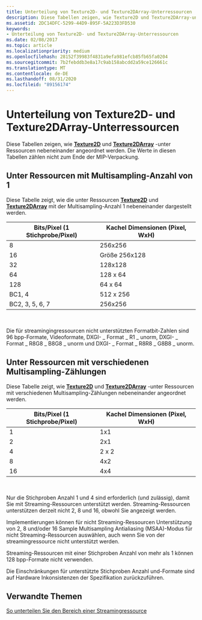 ```yaml
---
title: Unterteilung von Texture2D- und Texture2DArray-Unterressourcen
description: Diese Tabellen zeigen, wie Texture2D und Texture2DArray-unter Ressourcen nebeneinander angeordnet werden.
ms.assetid: 2DC14DFC-5299-44D9-895F-5A223D3FD530
keywords:
- Unterteilung von Texture2D- und Texture2DArray-Unterressourcen
ms.date: 02/08/2017
ms.topic: article
ms.localizationpriority: medium
ms.openlocfilehash: 28152f39983f4831a9efa981efcb85fb65fa0204
ms.sourcegitcommit: 7b2febddb3e8a17c9ab158abcdd2a59ce126661c
ms.translationtype: MT
ms.contentlocale: de-DE
ms.lasthandoff: 08/31/2020
ms.locfileid: "89156174"
---
```

# <a name="texture2d-and-texture2darray-subresource-tiling"></a>Unterteilung von Texture2D- und Texture2DArray-Unterressourcen


Diese Tabellen zeigen, wie [**Texture2D**](/windows/desktop/direct3dhlsl/sm5-object-texture2d) und [**Texture2DArray**](/windows/desktop/direct3dhlsl/sm5-object-texture2darray) -unter Ressourcen nebeneinander angeordnet werden. Die Werte in diesen Tabellen zählen nicht zum Ende der MIP-Verpackung.

## <a name="span-idsubresources-with-multisample-counts-of-1spanspan-idsubresources-with-multisample-counts-of-1spanspan-idsubresources-with-multisample-counts-of-1spansubresources-with-multisample-counts-of-1"></a><span id="Subresources-with-multisample-counts-of-1"></span><span id="subresources-with-multisample-counts-of-1"></span><span id="SUBRESOURCES-WITH-MULTISAMPLE-COUNTS-OF-1"></span>Unter Ressourcen mit Multisampling-Anzahl von 1


Diese Tabelle zeigt, wie die unter Ressourcen [**Texture2D**](/windows/desktop/direct3dhlsl/sm5-object-texture2d) und [**Texture2DArray**](/windows/desktop/direct3dhlsl/sm5-object-texture2darray) mit der Multisampling-Anzahl 1 nebeneinander dargestellt werden.

| Bits/Pixel (1 Stichprobe/Pixel) | Kachel Dimensionen (Pixel, WxH) |
|-----------------------------|-------------------------------|
| 8                           | 256x256                       |
| 16                          | Größe 256x128                       |
| 32                          | 128x128                       |
| 64                          | 128 x 64                        |
| 128                         | 64 x 64                         |
| BC1, 4                       | 512 x 256                       |
| BC2, 3, 5, 6, 7                 | 256x256                       |

 

Die für streamingingressourcen nicht unterstützten Formatbit-Zahlen sind 96 bpp-Formate, Videoformate, DXGI- \_ Format \_ R1 \_ unorm, DXGI- \_ Format \_ R8G8 \_ B8G8 \_ unorm und DXGI- \_ Format \_ R8R8 \_ G8B8 \_ unorm.

## <a name="span-idsubresources-with-various-multisample-countsspanspan-idsubresources-with-various-multisample-countsspanspan-idsubresources-with-various-multisample-countsspansubresources-with-various-multisample-counts"></a><span id="Subresources-with-various-multisample-counts"></span><span id="subresources-with-various-multisample-counts"></span><span id="SUBRESOURCES-WITH-VARIOUS-MULTISAMPLE-COUNTS"></span>Unter Ressourcen mit verschiedenen Multisampling-Zählungen


Diese Tabelle zeigt, wie [**Texture2D**](/windows/desktop/direct3dhlsl/sm5-object-texture2d) und [**Texture2DArray**](/windows/desktop/direct3dhlsl/sm5-object-texture2darray) -unter Ressourcen mit verschiedenen Multisampling-Zählungen nebeneinander angeordnet werden.

| Bits/Pixel (1 Stichprobe/Pixel) | Kachel Dimensionen (Pixel, WxH) |
|-----------------------------|-------------------------------|
| 1                           | 1x1                           |
| 2                           | 2x1                           |
| 4                           | 2 x 2                           |
| 8                           | 4x2                           |
| 16                          | 4x4                           |

 

Nur die Stichproben Anzahl 1 und 4 sind erforderlich (und zulässig), damit Sie mit Streaming-Ressourcen unterstützt werden. Streaming-Ressourcen unterstützen derzeit nicht 2, 8 und 16, obwohl Sie angezeigt werden.

Implementierungen können für nicht Streaming-Ressourcen Unterstützung von 2, 8 und/oder 16 Sample Multisampling Antialiasing (MSAA)-Modus für nicht Streaming-Ressourcen auswählen, auch wenn Sie von der streamingressource nicht unterstützt werden.

Streaming-Ressourcen mit einer Stichproben Anzahl von mehr als 1 können 128 bpp-Formate nicht verwenden.

Die Einschränkungen für unterstützte Stichproben Anzahl und-Formate sind auf Hardware Inkonsistenzen der Spezifikation zurückzuführen.

## <a name="span-idrelated-topicsspanrelated-topics"></a><span id="related-topics"></span>Verwandte Themen


[So unterteilen Sie den Bereich einer Streamingressource](how-a-streaming-resource-s-area-is-tiled.md)

 

 